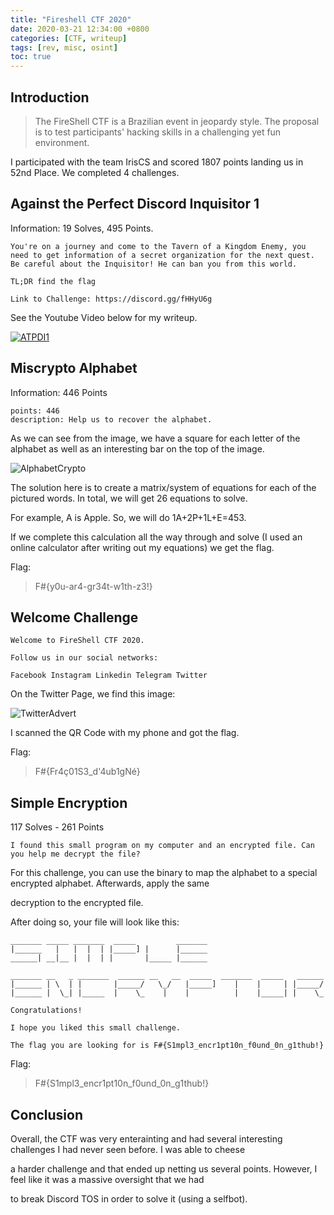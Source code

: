 ```yaml
---
title: "Fireshell CTF 2020"
date: 2020-03-21 12:34:00 +0800
categories: [CTF, writeup]
tags: [rev, misc, osint]
toc: true
---
```


## Introduction


> The FireShell CTF is a Brazilian event in jeopardy style. The proposal is to test participants' hacking skills in a challenging yet fun environment.


I participated with the team IrisCS and scored 1807 points landing us in 52nd Place. We completed 4 challenges. 


## Against the Perfect Discord Inquisitor 1

Information: 19 Solves, 495 Points.

```
You're on a journey and come to the Tavern of a Kingdom Enemy, you need to get information of a secret organization for the next quest. Be careful about the Inquisitor! He can ban you from this world.

TL;DR find the flag

Link to Challenge: https://discord.gg/fHHyU6g
```

See the Youtube Video below for my writeup.

[![ATPDI1](http://img.youtube.com/vi/-COfkwjVEyY/0.jpg)](http://www.youtube.com/watch?v=-COfkwjVEyY "ATPDI1")

## Miscrypto Alphabet

Information: 446 Points

```
points: 446
description: Help us to recover the alphabet.
```

As we can see from the image, we have a square for each letter of the alphabet as well as an interesting bar on the top of the image.

![AlphabetCrypto](/assets/problem_files/fireshell2020/alphabet.png)


The solution here is to create a matrix/system of equations for each of the pictured words. In total, we will get 26 equations to solve. 

For example, A is Apple. So, we will do 1A+2P+1L+E=453.

If we complete this calculation all the way through and solve (I used an online calculator after writing out my equations) we get the flag.

Flag:
> F#{y0u-ar4-gr34t-w1th-z3!}

## Welcome Challenge

```
Welcome to FireShell CTF 2020.

Follow us in our social networks:

Facebook Instagram Linkedin Telegram Twitter
```

On the Twitter Page, we find this image:

![TwitterAdvert](https://pbs.twimg.com/media/ETeXKWWXkAA7ZCH?format=jpg&name=large)

I scanned the QR Code with my phone and got the flag.

Flag:
> F#{Fr4ç01S3_d'4ub1gNé}


## Simple Encryption

117 Solves - 261 Points

```
I found this small program on my computer and an encrypted file. Can you help me decrypt the file?
```

For this challenge, you can use the binary to map the alphabet to a special encrypted alphabet. Afterwards, apply the same

decryption to the encrypted file.

After doing so, your file will look like this:

```
_______ _____ _______  _____         _______
|______   |   |  |  | |_____] |      |______
______| __|__ |  |  | |       |_____ |______

_______ __   _ _______  ______ __   __  _____  _______  _____   ______
|______ | \  | |       |_____/   \_/   |_____]    |    |     | |_____/
|______ |  \_| |_____  |    \_    |    |          |    |_____| |    \_

Congratulations!

I hope you liked this small challenge.

The flag you are looking for is F#{S1mpl3_encr1pt10n_f0und_0n_g1thub!}
```

Flag:
> F#{S1mpl3_encr1pt10n_f0und_0n_g1thub!}



## Conclusion

Overall, the CTF was very enterainting and had several interesting challenges I had never seen before. I was able to cheese

a harder challenge and that ended up netting us several points. However, I feel like it was a massive oversight that we had

to break Discord TOS in order to solve it (using a selfbot). 
